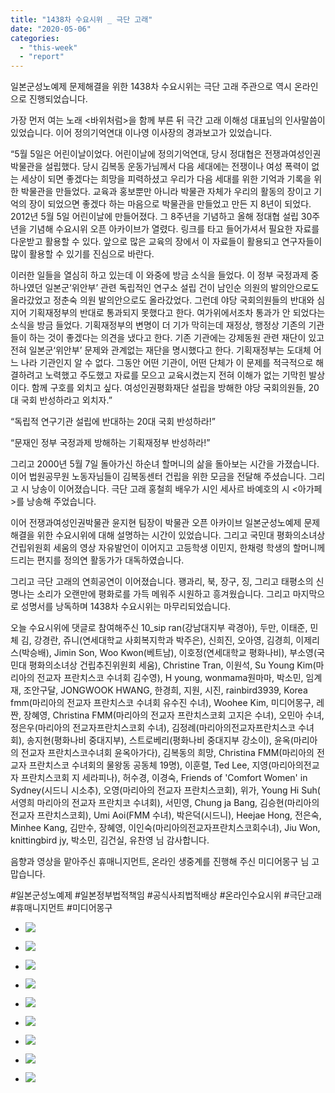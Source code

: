 ```yaml
---
title: "1438차 수요시위 _ 극단 고래"
date: "2020-05-06"
categories: 
  - "this-week"
  - "report"
---
```


일본군성노예제 문제해결을 위한 1438차 수요시위는 극단 고래 주관으로 역시 온라인으로 진행되었습니다.

가장 먼저 여는 노래 <바위처럼>을 함께 부른 뒤 극간 고래 이해성 대표님의 인사말씀이 있었습니다. 이어 정의기억연대 이나영 이사장의 경과보고가 있었습니다.

“5월 5일은 어린이날이었다. 어린이날에 정의기억연대, 당시 정대협은 전쟁과여성인권박물관을 설립했다. 당시 김복동 운동가님께서 다음 세대에는 전쟁이나 여성 폭력이 없는 세상이 되면 좋겠다는 희망을 피력하셨고 우리가 다음 세대를 위한 기억과 기록을 위한 박물관을 만들었다. 교육과 홍보뿐만 아니라 박물관 자체가 우리의 활동의 장이고 기억의 장이 되었으면 좋겠다 하는 마음으로 박물관을 만들었고 만든 지 8년이 되었다. 2012년 5월 5일 어린이날에 만들어졌다. 그 8주년을 기념하고 올해 정대협 설립 30주년을 기념해 수요시위 오픈 아카이브가 열렸다. 링크를 타고 들어가셔서 필요한 자료를 다운받고 활용할 수 있다. 앞으로 많은 교육의 장에서 이 자료들이 활용되고 연구자들이 많이 활용할 수 있기를 진심으로 바란다.

이러한 일들을 열심히 하고 있는데 이 와중에 방금 소식을 들었다. 이 정부 국정과제 중 하나였던 일본군‘위안부’ 관련 독립적인 연구소 설립 건이 남인순 의원의 발의안으로도 올라갔었고 정춘숙 의원 발의안으로도 올라갔었다. 그런데 야당 국회의원들의 반대와 심지어 기획재정부의 반대로 통과되지 못했다고 한다. 여가위에서조차 통과가 안 되었다는 소식을 방금 들었다. 기획재정부의 변명이 더 기가 막히는데 재정상, 행정상 기존의 기관들이 하는 것이 좋겠다는 의견을 냈다고 한다. 기존 기관에는 강제동원 관련 재단이 있고 전혀 일본군‘위안부’ 문제와 관계없는 재단을 명시했다고 한다. 기획재정부는 도대체 어느 나라 기관인지 알 수 없다. 그동안 어떤 기관이, 어떤 단체가 이 문제를 적극적으로 해결하려고 노력했고 주도했고 자료를 모으고 교육시켰는지 전혀 이해가 없는 기막힌 발상이다. 함께 구호를 외치고 싶다. 여성인권평화재단 설립을 방해한 야당 국회의원들, 20대 국회 반성하라고 외치자.”

“독립적 연구기관 설립에 반대하는 20대 국회 반성하라!”

“문재인 정부 국정과제 방해하는 기획재정부 반성하라!”

그리고 2000년 5월 7일 돌아가신 하순녀 할머니의 삶을 돌아보는 시간을 가졌습니다. 이어 법원공무원 노동자님들이 김복동센터 건립을 위한 모금을 전달해 주셨습니다. 그리고 시 낭송이 이어졌습니다. 극단 고래 홍철희 배우가 시인 세사르 바예호의 시 <아가페>를 낭송해 주었습니다.

이어 전쟁과여성인권박물관 윤지현 팀장이 박물관 오픈 아카이브 일본군성노예제 문제해결을 위한 수요시위에 대해 설명하는 시간이 있었습니다. 그리고 국민대 평화의소녀상 건립위원회 세움의 영상 자유발언이 이어지고 고등학생 이민지, 한채령 학생의 할머니께 드리는 편지를 정의연 활동가가 대독하였습니다.

그리고 극단 고래의 연희공연이 이어졌습니다. 꽹과리, 북, 장구, 징, 그리고 태평소의 신명나는 소리가 오랜만에 평화로를 가득 메워주 시원하고 흥겨웠습니다. 그리고 마지막으로 성명서를 낭독하며 1438차 수요시위는 마무리되었습니다.

오늘 수요시위에 댓글로 참여해주신 10\_sip ran(강남대지부 곽경아), 두만, 이태준, 민체 김, 강경란, 쥬니(​연세대학교 사회복지학과 박주은), 신희진, 오아영, 김경희, 이제리스(박승배), Jimin Son, Woo Kwon(​베트남), 이호정(연세대학교 평화나비), 부소영(국민대 평화의소녀상 건립추진위원회 세움), Christine Tran, 이원석, Su Young Kim(​마리아의 전교자 프란치스코 수녀회 김수영), H young, wonmama원마마, 박소민, 임계재, 조안구달, JONGWOOK HWANG, 한경희, 지원, 시진, rainbird3939, Korea fmm(​마리아의 전교자 프란치스코 수녀회 유수진 수녀), Woohee Kim, 미디어몽구, 레짠, 장혜영, Christina FMM(​마리아의 전교자 프란치스코회 고지은 수녀), 오민아 수녀, 정은우(마리아의 전교자프란치스코회 수녀), 김정례(​마리아의전교자프란치스코 수녀회), 송지현(평화나비 중대지부), 스트로베리(​평화나비 중대지부 강소이), 윤옥(​마리아의 전교자 프란치스코수녀회 윤옥아가다), 김복동의 희망, Christina FMM(​마리아의 전교자 프란치스코 수녀회의 물왕동 공동체 19명), 이훈렬, Ted Lee, 지영(​마리아의전교자 프란치스코회 지 세라피나), 허수경, 이경숙, Friends of 'Comfort Women' in Sydney(시드니 시소추), 오영(​마리아의 전교자 프란치스코회), 위가, Young Hi Suh(​서영희 마리아의 전교자 프란치코 수녀회), 서민영, Chung ja Bang, 김승현(​마리아의 전교자 프란치스코회), Umi Aoi(​FMM 수녀), 박은덕(시드니), Heejae Hong, 전은숙, Minhee Kang, 김만수, 장혜영, 이인숙(​마리아의전교자프란치스코회수녀), Jiu Won,​ knittingbird jy, 박소민, 김건실, 유찬영 님 감사합니다.

음향과 영상을 맡아주신 휴매니지먼트, 온라인 생중계를 진행해 주신 미디어몽구 님 고맙습니다.

#일본군성노예제 #일본정부법적책임 #공식사죄법적배상 #온라인수요시위 #극단고래 #휴매니지먼트 #미디어몽구

- ![](https://womenandwar.net/kr/wp-content/uploads/2020/05/크기변환IMGP6497.jpg)
    
- ![](https://womenandwar.net/kr/wp-content/uploads/2020/05/크기변환IMGP6506.jpg)
    
- ![](https://womenandwar.net/kr/wp-content/uploads/2020/05/크기변환IMGP6511.jpg)
    
- ![](https://womenandwar.net/kr/wp-content/uploads/2020/05/크기변환IMGP6536.jpg)
    
- ![](https://womenandwar.net/kr/wp-content/uploads/2020/05/크기변환IMGP6547.jpg)
    
- ![](https://womenandwar.net/kr/wp-content/uploads/2020/05/크기변환IMGP6556.jpg)
    
- ![](https://womenandwar.net/kr/wp-content/uploads/2020/05/크기변환IMGP6560.jpg)
    
- ![](https://womenandwar.net/kr/wp-content/uploads/2020/05/크기변환IMGP6576.jpg)
    
- ![](https://womenandwar.net/kr/wp-content/uploads/2020/05/S28BW-420050615540-724x1024.jpg)

